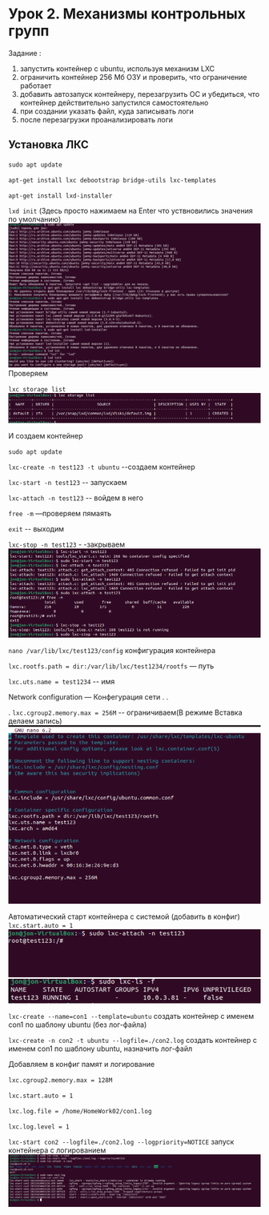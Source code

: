 # Урок 2. Механизмы контрольных групп

Задание :
1) запустить контейнер с ubuntu, используя механизм LXC
2) ограничить контейнер 256 Мб ОЗУ и проверить, что ограничение работает
3) добавить автозапуск контейнеру, перезагрузить ОС и убедиться, что контейнер действительно запустился самостоятельно
4) при создании указать файл, куда записывать логи
5) после перезагрузки проанализировать логи

## Установка ЛКС

`sudo apt update`

`apt-get install lxc debootstrap bridge-utils lxc-templates`

`apt-get install lxd-installer`

`lxd init` (Здесь просто нажимаем на Enter что уствновились значения по умолчанию)
![Alt text](image-4.png)
Проверяем

`lxc storage list`
![Alt text](image-5.png)

И создаем контейнер

`sudo apt update`

`lxc-create -n test123 -t ubuntu` --создаем контейнер

`lxc-start -n test123` -- запускаем

`lxc-attach -n test123` -- войдем в него

`free -m` —проверяем пямаять

`exit` -- выходим

`lxc-stop -n test123` - -закрываем
![Alt text](image-6.png)

`nano /var/lib/lxc/test123/config` конфигурация контейнера

`lxc.rootfs.path = dir:/var/lib/lxc/test1234/rootfs` — путь

`lxc.uts.name = test1234` -- имя

Network configuration — Конфегурация сети
.
.

.
`lxc.cgroup2.memory.max = 256M` -- ограничиваем(В режиме Вставка делаем запись)
![Alt text](image-7.png)

Автоматический старт контейнера с системой (добавить в конфиг)
`lxc.start.auto = 1`
![Alt text](image-8.png)
![Alt text](image-9.png)

`lxc-create --name=con1 --template=ubuntu`  создать контейнер с именем con1 по шаблону ubuntu  (без лог-файла)

`lxc-create -n con2 -t ubuntu --logfile=./con2.log` создать контейнер с именем con1 по шаблону ubuntu, назначить лог-файл

Добавляем в конфиг памят и логирование

`lxc.cgroup2.memory.max = 128M`

`lxc.start.auto = 1`

`lxc.log.file = /home/HomeWork02/con1.log`

`lxc.log.level = 1`

`lxc-start con2 --logfile=./con2.log --logpriority=NOTICE` запуск контейнера с логированием
![Alt text](image-10.png)